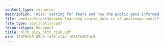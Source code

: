 ```yaml
---
content_type: resource
description: 'Risk: Setting for fears and how the public gets informed about it.'
file: /media/https%3A/open-learning-course-data-rc.s3.amazonaws.com/17-315-comparative-health-policy-fall-2004/18d762b585a8f493e14df6867b587dc5_hlth_plcy_hlth_risk.pdf
file_type: application/pdf
resourcetype: Document
title: hlth_plcy_hlth_risk.pdf
uid: 18d762b5-85a8-f493-e14d-f6867b587dc5
---
```

